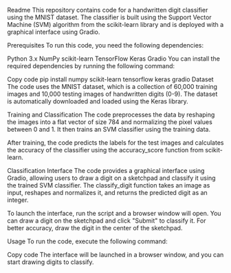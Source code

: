 Readme
This repository contains code for a handwritten digit classifier using the MNIST dataset. The classifier is built using the Support Vector Machine (SVM) algorithm from the scikit-learn library and is deployed with a graphical interface using Gradio.

Prerequisites
To run this code, you need the following dependencies:

Python 3.x
NumPy
scikit-learn
TensorFlow
Keras
Gradio
You can install the required dependencies by running the following command:

Copy code
pip install numpy scikit-learn tensorflow keras gradio
Dataset
The code uses the MNIST dataset, which is a collection of 60,000 training images and 10,000 testing images of handwritten digits (0-9). The dataset is automatically downloaded and loaded using the Keras library.

Training and Classification
The code preprocesses the data by reshaping the images into a flat vector of size 784 and normalizing the pixel values between 0 and 1. It then trains an SVM classifier using the training data.

After training, the code predicts the labels for the test images and calculates the accuracy of the classifier using the accuracy_score function from scikit-learn.

Classification Interface
The code provides a graphical interface using Gradio, allowing users to draw a digit on a sketchpad and classify it using the trained SVM classifier. The classify_digit function takes an image as input, reshapes and normalizes it, and returns the predicted digit as an integer.

To launch the interface, run the script and a browser window will open. You can draw a digit on the sketchpad and click "Submit" to classify it. For better accuracy, draw the digit in the center of the sketchpad.

Usage
To run the code, execute the following command:

Copy code
The interface will be launched in a browser window, and you can start drawing digits to classify.

